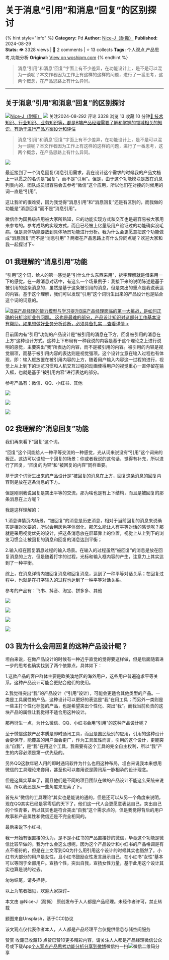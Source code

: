 # 关于消息“引用”和消息“回复”的区别探讨
{% hint style="info" %}
**Category:** Pd
**Author:** [Nice-J（耐撕）](https://www.woshipm.com/u/1262642)
**Published:** 2024-08-29  
**Stats:** 👁️ 3328 views | 💬 2 comments | ⭐ 13 collects
**Tags:** 个人观点,产品思考,功能分析
**Original:** [View on woshipm.com](https://www.woshipm.com/pd/6090097.html)
{% endhint %}
> 消息“引用”和消息“回复”字面上有不少差异，在功能设计上，是不是可以混为一谈呢？本文作者因为工作上有这样的这样的问题，进行了一番思考，这两个概念，在产品思路上有什么异同。

---

## 关于消息“引用”和消息“回复”的区别探讨

[![](https://static.woshipm.com/WX_U_202104_20210426075355_2002.jpg?imageView2/1/w/72/h/72/q/100)](https://www.woshipm.com/u/1262642)[Nice-J（耐撕）](https://www.woshipm.com/u/1262642) ![](https://static.woshipm.com/tag/1101_1@2x.png) 关注2024-08-292 评论 3328 浏览 13 收藏 10 分钟[🔗 技术知识、行业知识、业务知识等，都是B端产品经理需要了解和掌握的领域相关的知识，有助于进行产品方案设计和评估](https://ke.qidianla.com/courses/bcpm)

> 消息“引用”和消息“回复”字面上有不少差异，在功能设计上，是不是可以混为一谈呢？本文作者因为工作上有这样的这样的问题，进行了一番思考，这两个概念，在产品思路上有什么异同。

![](https://image.woshipm.com/2023/04/14/e29bcadc-da8d-11ed-9503-00163e0b5ff3.jpg)

最近接到了一个消息回复/消息引用需求，我在设计这个需求的时候我的产品文档上一以贯之的名词是“回复”，而不是“引用”。但是，由于这个功能模块是放在消息列表内的，团队成员很容易会去参考“微信”这个应用，所以他们在对接的时候用的词一直是“引用”。

这让我听的很难受，因为我觉得“消息引用”和“消息回复”还是有区别的，而我做的功能是“消息回复”而不是“消息引用”。

微信作为国民级应用被大家所熟知，它的功能实现方式和交互也是最容易被大家用来参考的。参考成熟的实现方式，而且已经被上亿量级用户验证过的功能确实没毛病，但是具体功能要放到具体场景功能进行分析。我为什么会更愿意把这个功能做成“消息回复”而不是“消息引用”？两者在产品思路上有什么异同点呢？欢迎大家和我一起探讨下~

## 01 我理解的“消息引用”功能

“引用”这个词，给人的第一感觉是“引什么什么东西来用”，拆字理解就是借来用一下的感觉。在一段消息对话中，有这么一个场景例子：我接下来的说明陈述是基于被引用的这条消息的，虽然是基于这条被引用的消息，但是突出的重点是我说表达的内容。基于这个理解，我们可以发现“引用”这个词衍生出来的产品设计也是贴合这个词的词意的。

[![](https://image.woshipm.com/2023/08/02/1554eea8-30e3-11ee-88e7-00163e0b5ff3.png)B端产品经理的能力模型与学习提升B端产品经理面临的第一大挑战，是如何正确的分析诊断业务问题。 这也是最难的部分，产品设计知识对这部分工作基本没有帮助，如果想做好业务分析诊断，必须具备扎实 ...查看详情 >](https://ke.qidianla.com/courses/bcpm)

目前国内有“引用”功能的产品设计是“被引用的消息在下方，回复被引用的消息在上方”这种设计方式。这种上下布局有一种我说的内容是基于这个理论之上进行说明的感觉，主要突出“我”所表达的内容，而不是被引用的内容。被引用的内容是视觉弱项，而基于被引用内容的表达则是视觉强项。这个设计立意在输入过程也有体现，即：输入框放置在被引用内容的上方，随着用户输入内容这一过程的进行，视觉上从上到下的浏览习惯和人机交互过程的动画使得用户的视觉重心一直停留在输入框，也就是基于“被引用内容”进行表达的部分。

参考产品有：微信、QQ、小红书、其他

![](https://image.woshipm.com/2024/08/28/7b62c45e-653a-11ef-9f36-00163e0b5ff3.jpg)

![](https://image.woshipm.com/2024/08/28/888050ac-653a-11ef-a08b-00163e0b5ff3.jpg)

![](https://image.woshipm.com/2024/08/28/9985c9e0-653a-11ef-a08b-00163e0b5ff3.jpg)

## 02 我理解的“消息回复”功能

我们再来看下“回复”这个词。

“回复”这个词能给人一种平等交流的一种感觉，光从词来说没有“引用”这个词来的板正。这边可以设想一个回复的场景：你或者我说的这句话，觉得有补充，所以进行了回复，“回复的内容”和“被回复的内容”同样重要。

基于这个词衍生出来的产品设计是“被回复的消息在上方，回复这条消息的回复内容则是放在这条消息的下方。

但是刚刚我说回复是突出平等的交流，那为啥也是有上下结构，而且是被回复的那条消息在上方呢？

我是这样理解的：

1.消息详情页内场景。“被回复”的消息是历史消息，相对于当前回复的消息来说确实是相对次要的，所以会用灰色字体弱化，那怎么能让人有平等对话的感觉呢？那就是采用视觉优先的设计，把这条消息放在屏幕靠上的位置，视觉上从上到下的浏览习惯会让被回复的消息和回复的消息达到平衡；

2.输入框在回复消息过程的输入场景。在输入的过程虽然“被回复”的消息是放在回复消息的上方，但是随着打字的过程，光标和输入框内容的产生，注意力上其实达到了一种平衡。

综上，在消息详情内被回复消息和回复消息，达到了一种平等对话关系；在回复过程中，也就是在打字输入的过程也达到了一种平等对话关系。

参考的产品有：飞书、抖音、淘宝、拼多多、其他

![](https://image.woshipm.com/2024/08/28/a6a46d98-653a-11ef-b6b8-00163e0b5ff3.jpg)

![](https://image.woshipm.com/2024/08/28/af59b0a6-653a-11ef-b6b8-00163e0b5ff3.jpg)

![](https://image.woshipm.com/2024/08/28/c1bbd260-653a-11ef-b6b8-00163e0b5ff3.jpg)

![](https://image.woshipm.com/2024/08/28/cc5ac4f6-653a-11ef-a08b-00163e0b5ff3.jpg)

## 03 我为什么会用回复的这种产品设计呢？

坦白来说，在做产品设计的时候有一种近乎直觉的觉得要这样做，但是后面随着进一步的思考也确实找到了两个依靠点，具体如下：

1.这款产品的客户群体主要是欧美澳地区的海外用户，这些用户普遍追求平等关系，这种产品设计可能会更贴合他们的使用。

2.我觉得突出“我”的产品设计（“引用”设计），可能会更适合其他类型的产品。一类是工具属性的产品，这种设计可以更好的表达是“我”在用工具；而另外一类则是一些主打个性化标签的产品，也是希望突出个性化、突出“我”。而我当前负责的这块产品的属性让我觉得不适合用这种设计。

那再衍生一点，为什么微信、QQ、小红书会用“引用”的这种产品设计呢？

至于微信这款产品本质是即时通讯工具，而且是国民级别的应用，引用的这种设计会更保守，能覆盖的用户面会更广，作为工具属性而言，引用的这个设计，更能突出“自我”，是“我”在用这个工具，我需要有这个工具的完全自主权利，所以“我”产生的内容必须是第一优先级的。

另外QQ这款年轻人用的即时通讯软件为什么也用这种布局，坦白来说我本来想用微信的工具理论来套用，甚至也可以套用说是腾讯系一脉相承的设计理念。

但是这属实草率了，而且他们是不同的项目团队在做的产品设计不能这么笼统来说明，所以我还是从一些角度来思索了下。

首先从“微信的工具理论”其实也是能说的通的，但是还可以从另一个角度来说明，现在QQ其实已经是零零后的天下了，他们这一代人会更愿意表达自己，突出自己的个性青春，所以其实也是符合突出“自我”这个需求点的，但是我觉得背后的用户故事和产品属性和微信还是不完全相同的。

最后来说下小红书。

我一开始有很直接的认为，是不是小红书的产品直接抄的微信，毕竟这个功能是微信比较早做的。我为什么会这么想呢，因为这个产品设计和小红书的产品格调是有点不相符的，但是在上文写到QQ为什么用引用这个设计的时候其实也豁然了。小红书大部分的用户是女性，且小红书鼓励女性发言展示自己，在小红书“女性”基本可以等同于全部用户。宣扬个性，突出自我，宣扬女性力量，基于此用这个设计其实也算是说的过去。

匆匆结尾，请多担待。

以上为笔者拙见，欢迎大家探讨~

本文由 @Nice-J（耐撕） 原创发布于人人都是产品经理。未经作者许可，禁止转载

题图来自Unsplash，基于CC0协议

该文观点仅代表作者本人，人人都是产品经理平台仅提供信息存储空间服务

赞赏 收藏已收藏13 点赞已赞10更多精彩内容，请关注人人都是产品经理微信公众号或下载App[个人观点](https://www.woshipm.com/tag/%e4%b8%aa%e4%ba%ba%e8%a7%82%e7%82%b9)[产品思考](https://www.woshipm.com/tag/%e4%ba%a7%e5%93%81%e6%80%9d%e8%80%83)[功能分析](https://www.woshipm.com/tag/%e5%8a%9f%e8%83%bd%e5%88%86%e6%9e%90)[分享到微博](https://service.weibo.com/share/share.php?appkey=2775287854&title=关于消息“引用”和消息“回复”的区别探讨&url=https://www.woshipm.com/pd/6090097.html&pic=https://image.woshipm.com/2023/04/14/e29bcadc-da8d-11ed-9503-00163e0b5ff3.jpg)微信扫一扫![微信二维码](https://api.pwmqr.com/qrcode/create/?url=https://www.woshipm.com/pd/6090097.html)分享